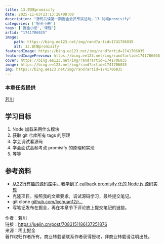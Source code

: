 ```yaml
---
title: 13.前端promisify
date: 2025-11-03T23:13:28+08:00
description: "源码共读第一期掘金会员专属活动，13.前端promisify"
categories: ['掘金小册']
tags: ['掘金小册','课程']
artid: "1741706035"
image:
    path: https://bing.ee123.net/img/rand?artid=1741706035
    alt: 13.前端promisify
featuredImage: https://bing.ee123.net/img/rand?artid=1741706035
featuredImagePreview: https://bing.ee123.net/img/rand?artid=1741706035
cover: https://bing.ee123.net/img/rand?artid=1741706035
image: https://bing.ee123.net/img/rand?artid=1741706035
img: https://bing.ee123.net/img/rand?artid=1741706035
---
```


### 本章任务提供
[若川](https://juejin.cn/user/1415826704971918)

## 学习目标

1.  Node 加载采用什么模块
1.  获取 git 仓库所有 tags 的原理
1.  学会调试看源码
1.  学会面试高频考点 promisify 的原理和实现
1.  等等

## 参考资料

-   [从22行有趣的源码库中，我学到了 callback promisify 化的 Node.js 源码实现](https://juejin.cn/post/7028731182216904740 "https://juejin.cn/post/7028731182216904740")
-   克隆项目，按照我的文章要求，调试源码学习，最终提交笔记。
-   git clone [github.com/lxchuan12/r…](https://link.juejin.cn?target=https%3A%2F%2Fgithub.com%2Flxchuan12%2Fremote-git-tags-analysis.git "https://github.com/lxchuan12/remote-git-tags-analysis.git")
-   写笔记发布在掘金，再在本章节下评论放上提交笔记的链接。

  


作者：若川  
链接：https://juejin.cn/post/7083151186137251876  
来源：稀土掘金  
著作权归作者所有。商业转载请联系作者获得授权，非商业转载请注明出处。